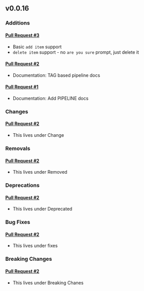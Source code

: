 ## v0.0.16

### Additions

#### [Pull Request #3](https://github.com/Maahsome/bwca/pull/3)

- Basic `add item` support
- `delete item` support - no `are you sure` prompt, just delete it

#### [Pull Request #2](https://github.com/Maahsome/bwca/pull/2)

- Documentation: TAG based pipeline docs

#### [Pull Request #1](https://github.com/Maahsome/bwca/pull/1)

- Documentation: Add PIPELINE docs


### Changes

#### [Pull Request #2](https://github.com/Maahsome/bwca/pull/2)

- This lives under Change


### Removals

#### [Pull Request #2](https://github.com/Maahsome/bwca/pull/2)

- This lives under Removed


### Deprecations

#### [Pull Request #2](https://github.com/Maahsome/bwca/pull/2)

- This lives under Deprecated


### Bug Fixes

#### [Pull Request #2](https://github.com/Maahsome/bwca/pull/2)

- This lives under fixes


### Breaking Changes

#### [Pull Request #2](https://github.com/Maahsome/bwca/pull/2)

- This lives under Breaking Chanes

